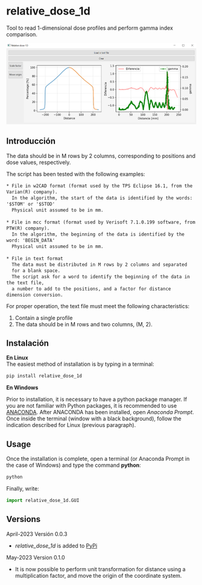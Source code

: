 # relative_dose_1d

Tool to read 1-dimensional dose profiles and perform gamma index comparison.

![image_gui](/docs/assets/GUI_v011.PNG)

## Introducción
The data should be in M ​​rows by 2 columns, corresponding to positions and
dose values, respectively.

The script has been tested with the following examples:

    * File in w2CAD format (format used by the TPS Eclipse 16.1, from the Varian(R) company).
      In the algorithm, the start of the data is identified by the words: '$STOM' or '$STOD'
      Physical unit assumed to be in mm.

    * File in mcc format (format used by Verisoft 7.1.0.199 software, from PTW(R) company).
      In the algorithm, the beginning of the data is identified by the word: 'BEGIN_DATA'
      Physical unit assumed to be in mm.

    * File in text format
      The data must be distributed in M ​​rows by 2 columns and separated
      for a blank space.
      The script ask for a word to identify the beginning of the data in the text file, 
      a number to add to the positions, and a factor for distance dimension conversion.

For proper operation, the text file must meet the following characteristics:

1. Contain a single profile
2. The data should be in M ​​rows and two columns, (M, 2).

## Instalación
**En Linux**<br/>
The easiest method of installation is by typing in a terminal:
```bash
pip install relative_dose_1d
```
**En Windows**<br/>

Prior to installation, it is necessary to have a python package manager. If you are not familiar with Python packages, it is recommended to use [ANACONDA](https://www.anaconda.com/products/individual).
After ANACONDA has been installed, open *Anaconda Prompt*. Once inside the terminal (window with a black background), follow the indication described for Linux (previous paragraph).

## Usage

Once the installation is complete, open a terminal (or Anaconda Prompt in the case of Windows) and type the command **python**:

```bash
python
```
Finally, write:

```python
import relative_dose_1d.GUI
```

## Versions
April-2023  Versión 0.0.3
  * *relative_dose_1d* is added to [PyPi](https://pypi.org/)

May-2023 Version 0.1.0
  * It is now possible to perform unit transformation for distance using a multiplication factor, and move the origin of the coordinate system.


